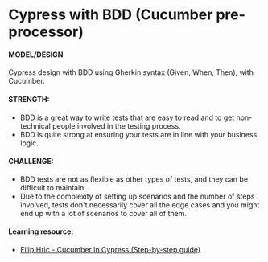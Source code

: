 # Cypress with BDD (Cucumber pre-processor)

 #### MODEL/DESIGN
 Cypress design with BDD using Gherkin syntax (Given, When, Then), with Cucumber.

 #### STRENGTH:
 - BDD is a great way to write tests that are easy to read and to get non-technical people involved in the testing process.
 - BDD is quite strong at ensuring your tests are in line with your business logic.

 #### CHALLENGE:
 - BDD tests are not as flexible as other types of tests, and they can be difficult to maintain.
 - Due to the complexity of setting up scenarios and the number of steps involved, tests don't necessarily cover all the edge cases and you might end up with a lot of scenarios to cover all of them.

 #### Learning resource:
- [Filip Hric - Cucumber in Cypress (Step-by-step guide)](https://filiphric.com/cucumber-in-cypress-a-step-by-step-guide)